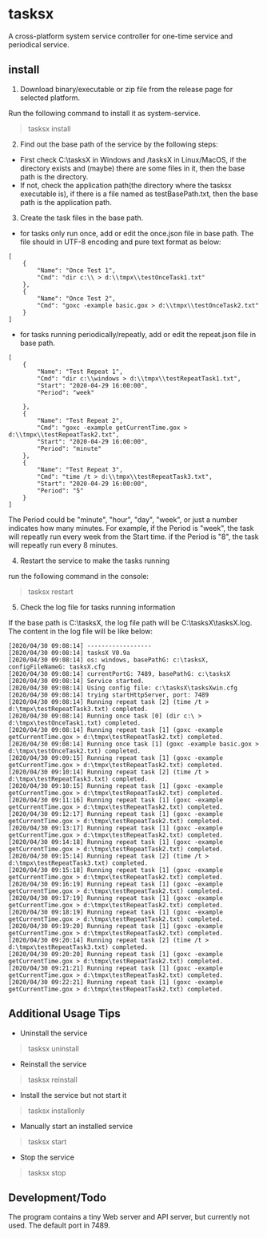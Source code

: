 # tasksx
A cross-platform system service controller for one-time service and periodical service.

## install

1. Download binary/executable or zip file from the release page for selected platform. 

Run the following command to install it as system-service.

> tasksx install

2. Find out the base path of the service by the following steps:

- First check C:\tasksX in Windows and /tasksX in Linux/MacOS, if the directory exists and (maybe) there are some files in it, then the base path is the directory.
- If not, check the application path(the directory where the tasksx executable is), if there is a file named as testBasePath.txt, then the base path is the application path.

3. Create the task files in the base path.

- for tasks only run once, add or edit the once.json file in base path. The file should in UTF-8 encoding and pure text format as below:

```
[
    {
        "Name": "Once Test 1",
        "Cmd": "dir c:\\ > d:\\tmpx\\testOnceTask1.txt"
    },
    {
        "Name": "Once Test 2",
        "Cmd": "goxc -example basic.gox > d:\\tmpx\\testOnceTask2.txt"
    }
]
```

- for tasks running periodically/repeatly, add or edit the repeat.json file in base path.

```
[
    {
        "Name": "Test Repeat 1",
        "Cmd": "dir c:\\windows > d:\\tmpx\\testRepeatTask1.txt",
        "Start": "2020-04-29 16:00:00",
        "Period": "week"

    },
    {
        "Name": "Test Repeat 2",
        "Cmd": "goxc -example getCurrentTime.gox > d:\\tmpx\\testRepeatTask2.txt",
        "Start": "2020-04-29 16:00:00",
        "Period": "minute"
    },
    {
        "Name": "Test Repeat 3",
        "Cmd": "time /t > d:\\tmpx\\testRepeatTask3.txt",
        "Start": "2020-04-29 16:00:00",
        "Period": "5"
    }
]
```

The Period could be "minute", "hour", "day", "week", or just a number indicates how many minutes. For example, if the Period is "week", the task will repeatly run every week from the Start time. if the Period is "8", the task will repeatly run every 8 minutes. 

4. Restart the service to make the tasks running

run the following command in the console:

> tasksx restart

5. Check the log file for tasks running information

If the base path is C:\tasksX, the log file path will be C:\tasksX\tasksX.log. The content in the log file will be like below:

```
[2020/04/30 09:08:14] ------------------
[2020/04/30 09:08:14] tasksX V0.9a
[2020/04/30 09:08:14] os: windows, basePathG: c:\tasksX, configFileNameG: tasksX.cfg
[2020/04/30 09:08:14] currentPortG: 7489, basePathG: c:\tasksX
[2020/04/30 09:08:14] Service started.
[2020/04/30 09:08:14] Using config file: c:\tasksX\tasksXwin.cfg
[2020/04/30 09:08:14] trying startHttpServer, port: 7489
[2020/04/30 09:08:14] Running repeat task [2] (time /t > d:\tmpx\testRepeatTask3.txt) completed.
[2020/04/30 09:08:14] Running once task [0] (dir c:\ > d:\tmpx\testOnceTask1.txt) completed.
[2020/04/30 09:08:14] Running repeat task [1] (goxc -example getCurrentTime.gox > d:\tmpx\testRepeatTask2.txt) completed.
[2020/04/30 09:08:14] Running once task [1] (goxc -example basic.gox > d:\tmpx\testOnceTask2.txt) completed.
[2020/04/30 09:09:15] Running repeat task [1] (goxc -example getCurrentTime.gox > d:\tmpx\testRepeatTask2.txt) completed.
[2020/04/30 09:10:14] Running repeat task [2] (time /t > d:\tmpx\testRepeatTask3.txt) completed.
[2020/04/30 09:10:15] Running repeat task [1] (goxc -example getCurrentTime.gox > d:\tmpx\testRepeatTask2.txt) completed.
[2020/04/30 09:11:16] Running repeat task [1] (goxc -example getCurrentTime.gox > d:\tmpx\testRepeatTask2.txt) completed.
[2020/04/30 09:12:17] Running repeat task [1] (goxc -example getCurrentTime.gox > d:\tmpx\testRepeatTask2.txt) completed.
[2020/04/30 09:13:17] Running repeat task [1] (goxc -example getCurrentTime.gox > d:\tmpx\testRepeatTask2.txt) completed.
[2020/04/30 09:14:18] Running repeat task [1] (goxc -example getCurrentTime.gox > d:\tmpx\testRepeatTask2.txt) completed.
[2020/04/30 09:15:14] Running repeat task [2] (time /t > d:\tmpx\testRepeatTask3.txt) completed.
[2020/04/30 09:15:18] Running repeat task [1] (goxc -example getCurrentTime.gox > d:\tmpx\testRepeatTask2.txt) completed.
[2020/04/30 09:16:19] Running repeat task [1] (goxc -example getCurrentTime.gox > d:\tmpx\testRepeatTask2.txt) completed.
[2020/04/30 09:17:19] Running repeat task [1] (goxc -example getCurrentTime.gox > d:\tmpx\testRepeatTask2.txt) completed.
[2020/04/30 09:18:19] Running repeat task [1] (goxc -example getCurrentTime.gox > d:\tmpx\testRepeatTask2.txt) completed.
[2020/04/30 09:19:20] Running repeat task [1] (goxc -example getCurrentTime.gox > d:\tmpx\testRepeatTask2.txt) completed.
[2020/04/30 09:20:14] Running repeat task [2] (time /t > d:\tmpx\testRepeatTask3.txt) completed.
[2020/04/30 09:20:20] Running repeat task [1] (goxc -example getCurrentTime.gox > d:\tmpx\testRepeatTask2.txt) completed.
[2020/04/30 09:21:21] Running repeat task [1] (goxc -example getCurrentTime.gox > d:\tmpx\testRepeatTask2.txt) completed.
[2020/04/30 09:22:21] Running repeat task [1] (goxc -example getCurrentTime.gox > d:\tmpx\testRepeatTask2.txt) completed.
```

## Additional Usage Tips

- Uninstall the service

> tasksx uninstall

- Reinstall the service

> tasksx reinstall

- Install the service but not start it

> tasksx installonly

- Manually start an installed service

> tasksx start

- Stop the service

> tasksx stop

## Development/Todo

The program contains a tiny Web server and API server, but currently not used. The default port in 7489.
